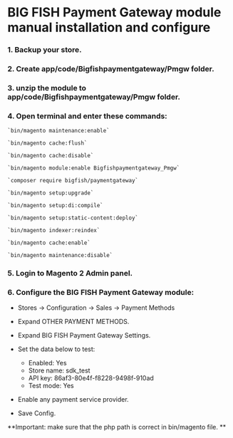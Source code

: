 # BIG FISH Payment Gateway module manual installation and configure

### 1. Backup your store.

### 2. Create app/code/Bigfishpaymentgateway/Pmgw folder.

### 3. unzip the module to app/code/Bigfishpaymentgateway/Pmgw folder.

### 4. Open terminal and enter these commands:

    `bin/magento maintenance:enable`

    `bin/magento cache:flush`

    `bin/magento cache:disable`

    `bin/magento module:enable Bigfishpaymentgateway_Pmgw`

    `composer require bigfish/paymentgateway`

    `bin/magento setup:upgrade`

    `bin/magento setup:di:compile`

    `bin/magento setup:static-content:deploy`

    `bin/magento indexer:reindex`

    `bin/magento cache:enable`

    `bin/magento maintenance:disable`

### 5. Login to Magento 2 Admin panel.

### 6. Configure the BIG FISH Payment Gateway module:

 * Stores -> Configuration -> Sales -> Payment Methods

 * Expand OTHER PAYMENT METHODS.

 * Expand BIG FISH Payment Gateway Settings.

 * Set the data below to test:

	* Enabled: Yes
	* Store name: sdk_test
	* API key: 86af3-80e4f-f8228-9498f-910ad
	* Test mode: Yes

 * Enable any payment service provider.

 * Save Config.

**Important: make sure that the php path is correct in bin/magento file. **

